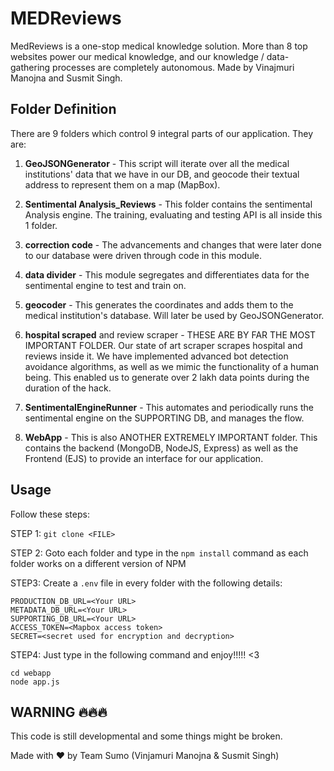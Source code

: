 # MEDReviews

MedReviews is a one-stop medical knowledge solution. More than 8 top websites power our medical knowledge, and our knowledge / data-gathering processes are completely autonomous. Made by Vinajmuri Manojna and Susmit Singh.


## Folder Definition

There are 9 folders which control 9 integral parts of our application.
They are:

1. **GeoJSONGenerator** - This script will iterate over all the medical institutions' data that we have in our DB, and geocode their textual address to represent them on a map (MapBox).

2. **Sentimental Analysis_Reviews** - This folder contains the sentimental Analysis engine. The training, evaluating and testing API is all inside this 1 folder.

3. **correction code** - The advancements and changes that were later done to our database were driven through code in this module.

4. **data divider** - This module segregates and differentiates data for the sentimental engine to test and train on.

5. **geocoder** - This generates the coordinates and adds them to the medical institution's database. Will later be used by GeoJSONGenerator.

6. **hospital scraped** and review scraper - THESE ARE BY FAR THE MOST IMPORTANT FOLDER. Our state of art scraper scrapes hospital and reviews inside it. We have implemented advanced bot detection avoidance algorithms, as well as we mimic the functionality of a human being. This enabled us to generate over 2 lakh data points during the duration of the hack.

7. **SentimentalEngineRunner** - This automates and periodically runs the sentimental engine on the SUPPORTING DB, and manages the flow.

8. **WebApp** - This is also ANOTHER EXTREMELY IMPORTANT folder. This contains the backend (MongoDB, NodeJS, Express) as well as the Frontend (EJS) to provide an interface for our application.

## Usage
Follow these steps: 

STEP 1: ```git clone <FILE>```


STEP 2: Goto each folder and type in the ```npm install``` command as each folder works on a different version of NPM


STEP3: Create a ```.env``` file in every folder with the following details:

```
PRODUCTION_DB_URL=<Your URL>
METADATA_DB_URL=<Your URL>
SUPPORTING_DB_URL=<Your URL>
ACCESS_TOKEN=<Mapbox access token>
SECRET=<secret used for encryption and decryption>
```

STEP4: Just type in the following command and enjoy!!!!! <3
```
cd webapp
node app.js
```

## WARNING 🔥🔥🔥
This code is still developmental and some things might be broken.

Made with ❤️ by Team Sumo (Vinjamuri Manojna & Susmit Singh)
